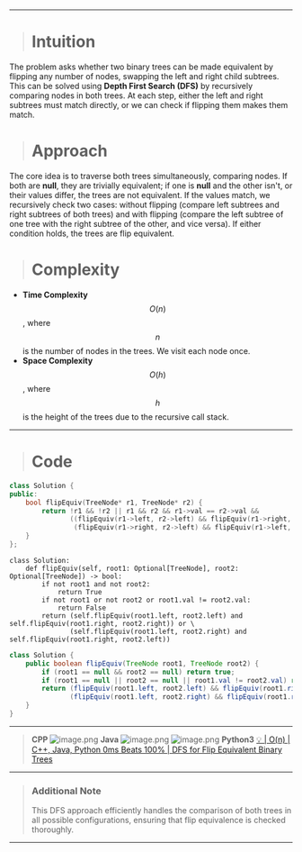#

---

> # Intuition
The problem asks whether two binary trees can be made equivalent by flipping any number of nodes, swapping the left and right child subtrees. This can be solved using **Depth First Search (DFS)** by recursively comparing nodes in both trees. At each step, either the left and right subtrees must match directly, or we can check if flipping them makes them match.

> # Approach
The core idea is to traverse both trees simultaneously, comparing nodes. If both are **null**, they are trivially equivalent; if one is **null** and the other isn't, or their values differ, the trees are not equivalent. If the values match, we recursively check two cases: without flipping (compare left subtrees and right subtrees of both trees) and with flipping (compare the left subtree of one tree with the right subtree of the other, and vice versa). If either condition holds, the trees are flip equivalent.

> # Complexity
- **Time Complexity** $$O(n)$$, where $$n$$ is the number of nodes in the trees. We visit each node once.
- **Space Complexity** $$O(h)$$, where $$h$$ is the height of the trees due to the recursive call stack.

---
> # Code
```cpp []
class Solution {
public:
    bool flipEquiv(TreeNode* r1, TreeNode* r2) {
        return !r1 && !r2 || r1 && r2 && r1->val == r2->val &&
               ((flipEquiv(r1->left, r2->left) && flipEquiv(r1->right, r2->right)) ||
                (flipEquiv(r1->right, r2->left) && flipEquiv(r1->left, r2->right)));
    }
};
```
```python3 []
class Solution:
    def flipEquiv(self, root1: Optional[TreeNode], root2: Optional[TreeNode]) -> bool:
        if not root1 and not root2:
            return True
        if not root1 or not root2 or root1.val != root2.val:
            return False
        return (self.flipEquiv(root1.left, root2.left) and self.flipEquiv(root1.right, root2.right)) or \
               (self.flipEquiv(root1.left, root2.right) and self.flipEquiv(root1.right, root2.left))
```
```java []
class Solution {
    public boolean flipEquiv(TreeNode root1, TreeNode root2) {
        if (root1 == null && root2 == null) return true;
        if (root1 == null || root2 == null || root1.val != root2.val) return false;
        return (flipEquiv(root1.left, root2.left) && flipEquiv(root1.right, root2.right)) ||
               (flipEquiv(root1.left, root2.right) && flipEquiv(root1.right, root2.left));
    }
}
```
---

> **CPP**
> ![image.png](https://assets.leetcode.com/users/images/61693d91-5bb8-4fed-8175-c98eeb3963d5_1729758637.9297006.png)
> **Java**
> ![image.png](https://assets.leetcode.com/users/images/fa062ac9-0bd3-425b-bc36-369c6efa77ab_1729758663.9204538.png)
![image.png](https://assets.leetcode.com/users/images/910e9df5-4bd7-4368-b4ce-b4c531289eb3_1729758651.271653.png)
> **Python3**
> [💡 | O(n) | C++, Java, Python 0ms Beats 100% | DFS for Flip Equivalent Binary Trees](https://leetcode.com/problems/flip-equivalent-binary-trees/description/?envType=daily-question&envId=2024-10-24)
---
> ### Additional Note
> This DFS approach efficiently handles the comparison of both trees in all possible configurations, ensuring that flip equivalence is checked thoroughly.


---
